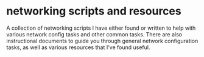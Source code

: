 # networking scripts and resources

A collection of networking scripts I have either found or written to help with various network config tasks and other common tasks. There are also instructional documents to guide you through general network configuration tasks, as well as various resources that I've found useful.
